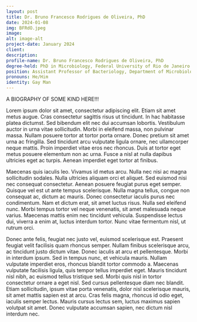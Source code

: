 ```yaml
---
layout: post
title: Dr. Bruno Francesco Rodrigues de Oliveira, PhD
date: 2024-01-08
img: BFRdO.jpeg
image:
alt: image-alt
project-date: January 2024
client: 
description:
profile-name: Dr. Bruno Francesco Rodrigues de Oliveira, PhD
degree-held: PhD in Microbiology, Federal University of Rio de Janeiro
position: Assistant Professor of Bacteriology, Department of Microbiology and Parasitology, Fluminense Federal University
pronouns: He/Him
identity: Gay Man
---
```


A BIOGRAPHY OF SOME KIND HERE!!!

 Lorem ipsum dolor sit amet, consectetur adipiscing elit. Etiam sit amet metus augue. Cras consectetur sagittis risus ut tincidunt. In hac habitasse platea dictumst. Sed bibendum elit nec dui accumsan lobortis. Vestibulum auctor in urna vitae sollicitudin. Morbi in eleifend massa, non pulvinar massa. Nullam posuere tortor at tortor porta ornare. Donec pretium sit amet urna ac fringilla. Sed tincidunt arcu vulputate ligula ornare, nec ullamcorper neque mattis. Proin imperdiet vitae eros nec rhoncus. Duis at tortor eget metus posuere elementum non ac urna. Fusce a nisl at nulla dapibus ultricies eget ac turpis. Aenean imperdiet eget tortor at finibus.

Maecenas quis iaculis leo. Vivamus id metus arcu. Nulla nec nisi ac magna sollicitudin sodales. Nulla ultricies aliquam orci et aliquet. Sed euismod nisi nec consequat consectetur. Aenean posuere feugiat purus eget semper. Quisque vel est ut ante tempus scelerisque. Nulla magna tellus, congue non consequat ac, dictum ac mauris. Donec consectetur iaculis purus nec condimentum. Nam et dictum erat, sit amet luctus risus. Nulla sed eleifend nunc. Morbi tempus tortor vel neque venenatis, sit amet malesuada neque varius. Maecenas mattis enim nec tincidunt vehicula. Suspendisse lectus dui, viverra a enim at, luctus interdum tortor. Nunc vitae fermentum nisl, ut rutrum orci.

Donec ante felis, feugiat nec justo vel, euismod scelerisque est. Praesent feugiat velit facilisis quam rhoncus semper. Nullam finibus scelerisque arcu, ac tincidunt justo dictum vitae. Donec iaculis at arcu et pellentesque. Morbi in interdum ipsum. Sed in tempus nunc, et vehicula mauris. Nullam vulputate imperdiet eros, rhoncus blandit tortor commodo a. Maecenas vulputate facilisis ligula, quis tempor tellus imperdiet eget. Mauris tincidunt nisl nibh, ac euismod tellus tristique sed. Morbi quis nisl in tortor consectetur ornare a eget nisl. Sed cursus pellentesque diam nec blandit. Etiam sollicitudin, ipsum vitae porta venenatis, dolor nisl scelerisque mauris, sit amet mattis sapien est at arcu. Cras felis magna, rhoncus id odio eget, iaculis semper lectus. Mauris cursus lectus sem, luctus maximus sapien volutpat sit amet. Donec vulputate accumsan sapien, nec dictum nisl interdum nec. 

